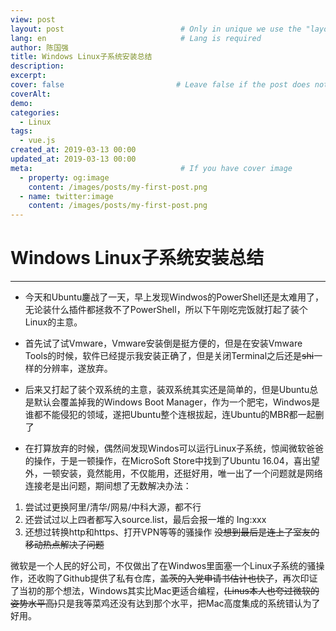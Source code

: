 ```yaml
---
view: post
layout: post                          # Only in unique we use the "layout: post"
lang: en                              # Lang is required
author: 陈国强
title: Windows Linux子系统安装总结
description:
excerpt:
cover: false                         # Leave false if the post does not have cover image, if there is set to true
coverAlt:
demo:
categories:
  - Linux
tags:
  - vue.js
created_at: 2019-03-13 00:00
updated_at: 2019-03-13 00:00
meta:                                 # If you have cover image
  - property: og:image
    content: /images/posts/my-first-post.png
  - name: twitter:image
    content: /images/posts/my-first-post.png
---
```


# Windows Linux子系统安装总结

---

+ 今天和Ubuntu鏖战了一天，早上发现Windwos的PowerShell还是太难用了，无论装什么插件都拯救不了PowerShell，所以下午刚吃完饭就打起了装个Linux的主意。

+ 首先试了试Vmware，Vmware安装倒是挺方便的，但是在安装Vmware Tools的时候，软件已经提示我安装正确了，但是关闭Terminal之后还是~~shi~~一样的分辨率，遂放弃。
+ 后来又打起了装个双系统的主意，装双系统其实还是简单的，但是Ubuntu总是默认会覆盖掉我的Windows Boot Manager，作为一个肥宅，Windwos是谁都不能侵犯的领域，遂把Ubuntu整个连根拔起，连Ubuntu的MBR都一起删了

+ 在打算放弃的时候，偶然间发现Windos可以运行Linux子系统，惊闻微软爸爸的操作，于是一顿操作，在MicroSoft Store中找到了Ubuntu 16.04，喜出望外，一顿安装，竟然能用，不仅能用，还挺好用，唯一出了一个问题就是网络连接老是出问题，期间想了无数解决办法：
1. 尝试过更换阿里/清华/网易/中科大源，都不行
2. 还尝试过以上四者都写入source.list，最后会报一堆的 Ing:xxx 
3. 还想过转换http和https、打开VPN等等的骚操作
~~没想到最后是连上了室友的移动热点解决了问题~~

微软是一个人民的好公司，不仅做出了在Windwos里面塞一个Linux子系统的骚操作，还收购了Github提供了私有仓库，~~盖茨的入党申请书估计也快了~~，再次印证了当初的那个想法，Windows其实比Mac更适合编程，~~(Linus本人也夸过微软的姿势水平高)~~只是我等菜鸡还没有达到那个水平，把Mac高度集成的系统错认为了好用。
